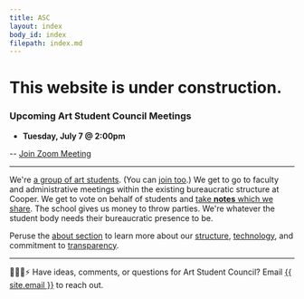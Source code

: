 ```yaml
---
title: ASC
layout: index
body_id: index
filepath: index.md
---
```


<h1> This website is under construction. </h1>

<h3> Upcoming Art Student Council Meetings </h3>

- **Tuesday, July 7 @ 2:00pm**

-- [Join Zoom Meeting](https://us02web.zoom.us/j/7360977109)

***

We're [a group of art students](/people). (You can [join too](mailto:asc.cooperunion@gmail.com).) We get to go to faculty and administrative meetings within the existing bureaucratic structure at Cooper. We get to vote on behalf of students and [take **notes** which we share](/notes). The school gives us money to throw parties. We're whatever the student body needs their bureaucratic presence to be.

Peruse the [about section](/about) to learn more about our [structure](/about/committees), [technology](/about/this-site), and commitment to [transparency](/about/transparency).

***

🙇💭📨⚡ Have ideas, comments, or questions for Art Student Council? Email <a href="mailto:{{ site.email }}">{{ site.email }}</a> to reach out.
